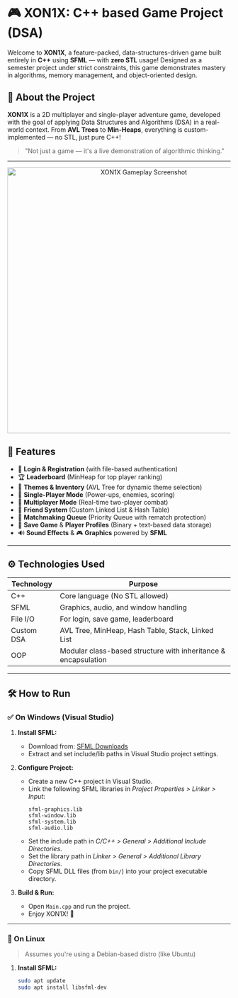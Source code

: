 # 🎮 XON1X: C++ based Game Project (DSA)

Welcome to **XON1X**, a feature-packed, data-structures-driven game built entirely in **C++** using **SFML** — with **zero STL** usage! Designed as a semester project under strict constraints, this game demonstrates mastery in algorithms, memory management, and object-oriented design.

## 🚀 About the Project

**XON1X** is a 2D multiplayer and single-player adventure game, developed with the goal of applying Data Structures and Algorithms (DSA) in a real-world context. From **AVL Trees** to **Min-Heaps**, everything is custom-implemented — no STL, just pure C++!

> "Not just a game — it's a live demonstration of algorithmic thinking."

---

<p align="center">
  <img src="D:\vs coding\DSA final Project\DSA final Project\images\image.png" width="600" alt="XON1X Gameplay Screenshot">
</p>


## 🧠 Features

- 🔐 **Login & Registration** (with file-based authentication)
- 🏆 **Leaderboard** (MinHeap for top player ranking)
- 🎨 **Themes & Inventory** (AVL Tree for dynamic theme selection)
- 🧍 **Single-Player Mode** (Power-ups, enemies, scoring)
- 👥 **Multiplayer Mode** (Real-time two-player combat)
- 🤝 **Friend System** (Custom Linked List & Hash Table)
- 🎯 **Matchmaking Queue** (Priority Queue with rematch protection)
- 💾 **Save Game** & **Player Profiles** (Binary + text-based data storage)
- 🔊 **Sound Effects** & 🎮 **Graphics** powered by **SFML**

---

## ⚙️ Technologies Used

| Technology | Purpose |
|------------|---------|
| C++        | Core language (No STL allowed) |
| SFML       | Graphics, audio, and window handling |
| File I/O   | For login, save game, leaderboard |
| Custom DSA | AVL Tree, MinHeap, Hash Table, Stack, Linked List |
| OOP        | Modular class-based structure with inheritance & encapsulation |

---

## 🛠️ How to Run

### ✅ On **Windows (Visual Studio)**

1. **Install SFML:**
   - Download from: [SFML Downloads](https://www.sfml-dev.org/download.php)
   - Extract and set include/lib paths in Visual Studio project settings.

2. **Configure Project:**
   - Create a new C++ project in Visual Studio.
   - Link the following SFML libraries in *Project Properties > Linker > Input*:
     ```
     sfml-graphics.lib
     sfml-window.lib
     sfml-system.lib
     sfml-audio.lib
     ```
   - Set the include path in *C/C++ > General > Additional Include Directories*.
   - Set the library path in *Linker > General > Additional Library Directories*.
   - Copy SFML DLL files (from `bin/`) into your project executable directory.

3. **Build & Run:**
   - Open `Main.cpp` and run the project.
   - Enjoy XON1X! 🎉

---

### 🐧 On **Linux**

> Assumes you're using a Debian-based distro (like Ubuntu)

1. **Install SFML:**
   ```bash
   sudo apt update
   sudo apt install libsfml-dev

